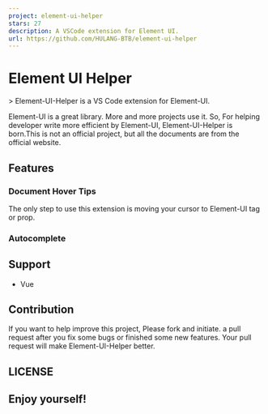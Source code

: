 ```yaml
---
project: element-ui-helper
stars: 27
description: A VSCode extension for Element UI.
url: https://github.com/HULANG-BTB/element-ui-helper
---
```


Element UI Helper
=================

  

\> Element-UI-Helper is a VS Code extension for Element-UI.

Element-UI is a great library. More and more projects use it. So, For helping developer write more efficient by Element-UI, Element-UI-Helper is born.This is not an official project, but all the documents are from the official website.

Features
--------

### Document Hover Tips

The only step to use this extension is moving your cursor to Element-UI tag or prop.

### Autocomplete

Support
-------

-   Vue

Contribution
------------

If you want to help improve this project, Please fork and initiate. a pull request after you fix some bugs or finished some new features. Your pull request will make Element-UI-Helper better.

LICENSE
-------

**Enjoy yourself!**
-------------------
